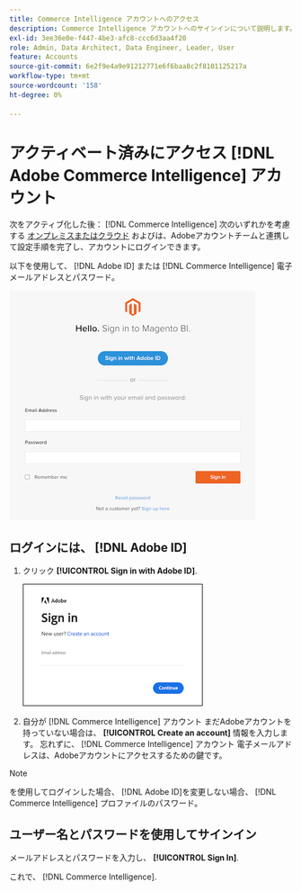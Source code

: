 ```yaml
---
title: Commerce Intelligence アカウントへのアクセス
description: Commerce Intelligence アカウントへのサインインについて説明します。
exl-id: 3ee36e0e-f447-4be3-afc8-ccc6d3aa4f20
role: Admin, Data Architect, Data Engineer, Leader, User
feature: Accounts
source-git-commit: 6e2f9e4a9e91212771e6f6baa8c2f8101125217a
workflow-type: tm+mt
source-wordcount: '158'
ht-degree: 0%

---
```


# アクティベート済みにアクセス [!DNL Adobe Commerce Intelligence] アカウント

次をアクティブ化した後： [!DNL Commerce Intelligence] 次のいずれかを考慮する [オンプレミスまたはクラウド](../getting-started/onpremise-activation.md) およびは、Adobeアカウントチームと連携して設定手順を完了し、アカウントにログインできます。

以下を使用して、 [!DNL Adobe ID] または [!DNL Commerce Intelligence] 電子メールアドレスとパスワード。

![サインイン](../assets/sign-in.png)

## ログインには、 [!DNL Adobe ID]

1. クリック **[!UICONTROL Sign in with Adobe ID]**.

   ![サインイン — アドビ](../assets/sign-in-adobe.png)

1. 自分が [!DNL Commerce Intelligence] アカウント まだAdobeアカウントを持っていない場合は、 **[!UICONTROL Create an account]** 情報を入力します。 忘れずに、 [!DNL Commerce Intelligence] アカウント 電子メールアドレスは、Adobeアカウントにアクセスするための鍵です。

>[!NOTE]
>
>を使用してログインした場合、 [!DNL Adobe ID]を変更しない場合、 [!DNL Commerce Intelligence] プロファイルのパスワード。

## ユーザー名とパスワードを使用してサインイン

メールアドレスとパスワードを入力し、 **[!UICONTROL Sign In]**.

これで、 [!DNL Commerce Intelligence].
